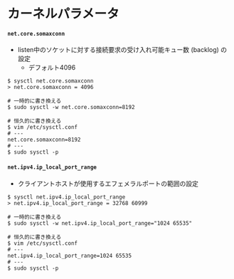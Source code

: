 # カーネルパラメータ
#### `net.core.somaxconn`
- listen中のソケットに対する接続要求の受け入れ可能キュー数 (backlog) の設定
  - デフォルト4096

```
$ sysctl net.core.somaxconn
> net.core.somaxconn = 4096

# 一時的に書き換える
$ sudo sysctl -w net.core.somaxconn=8192

# 恒久的に書き換える
$ vim /etc/sysctl.conf
# ---
net.core.somaxconn=8192
# ---
$ sudo sysctl -p
```

#### `net.ipv4.ip_local_port_range`
- クライアントホストが使用するエフェメラルポートの範囲の設定

```
$ sysctl net.ipv4.ip_local_port_range
> net.ipv4.ip_local_port_range = 32768 60999

# 一時的に書き換える
$ sudo sysctl -w net.ipv4.ip_local_port_range="1024 65535"

# 恒久的に書き換える
$ vim /etc/sysctl.conf
# ---
net.ipv4.ip_local_port_range=1024 65535
# ---
$ sudo sysctl -p
```
